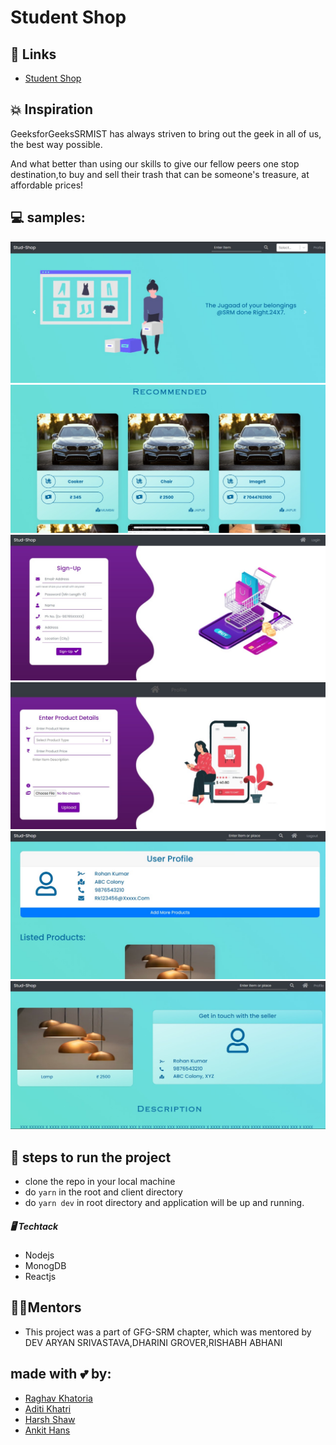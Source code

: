 # Student Shop

## 🔗 Links
- [Student Shop](https://olxforsrm.herokuapp.com/)

## 💥 Inspiration
> 
GeeksforGeeksSRMIST has always striven to bring out the geek in all of us, the best way possible.

And what better than using our skills to give our fellow peers one stop destination,to buy and sell their trash that can be someone's treasure, at affordable prices!
## 💻 samples:
<img src="https://github.com/GeeksForGeeks-SRMIST/Old-Items-Exchange/blob/master/mockups/1.jpeg" />
<img src="https://github.com/GeeksForGeeks-SRMIST/Old-Items-Exchange/blob/master/mockups/2.jpeg" />
<img src="https://github.com/GeeksForGeeks-SRMIST/Old-Items-Exchange/blob/master/mockups/3.jpeg" />
<img src="https://github.com/GeeksForGeeks-SRMIST/Old-Items-Exchange/blob/master/mockups/4.jpeg" />
<img src="https://github.com/GeeksForGeeks-SRMIST/Old-Items-Exchange/blob/master/mockups/5.jpeg" />
<img src="https://github.com/GeeksForGeeks-SRMIST/Old-Items-Exchange/blob/master/mockups/6.jpeg" />


## 👣 steps to run the project
- clone the repo in your local machine
- do ```yarn``` in the root and client directory
- do ```yarn dev``` in root directory and application will be up and running.  

##### 🖥 Techtack
- Nodejs
- MonogDB
- Reactjs

## 👨‍🎓Mentors
- This project was a part of GFG-SRM chapter, which was mentored by DEV ARYAN SRIVASTAVA,DHARINI GROVER,RISHABH ABHANI 

## made with 💕 by:
- [Raghav Khatoria](https://github.com/raghav13901)
- [Aditi Khatri](https://github.com/aditikhatri)
- [Harsh Shaw](https://github.com/harshshaw)
- [Ankit Hans](https://github.com/ankithans)



